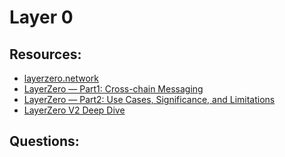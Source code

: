 # Layer 0

## Resources:

* [layerzero.network](https://layerzero.network/)
* [LayerZero — Part1: Cross-chain Messaging](https://medium.com/@chaisomsri96/layerzero-part1-cross-chain-messaging-21591b817e31)
* [LayerZero — Part2: Use Cases, Significance, and Limitations](https://medium.com/@chaisomsri96/layerzero-part2-use-cases-significance-and-limitations-e422fefffce4)
* [LayerZero V2 Deep Dive](https://medium.com/layerzero-official/layerzero-v2-deep-dive-869f93e09850)

## Questions:
